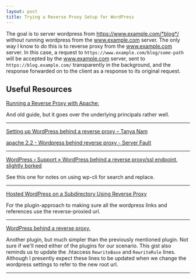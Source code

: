 ```yaml
---
layout: post
title: Trying a Reverse Proxy Setup for WordPress
---
```


The goal is to server wordpress from https://www.example.com/*blog*/ without running wordpress from the www.example.com server. The only way I know to do this is to reverse proxy from the www.example.com server. In this case, a request to `https://www.example.com/blog/some-path` will be accepted by the www.example.com server, sent to `https://blog.example.com/` transparently in the background, and the response forwarded on to the client as a response to its original request.

## Useful Resources

[Running a Reverse Proxy with Apache:](http://www.apachetutor.org/admin/reverseproxies)

And old guide, but it goes over the underlying principals rather well.

---

[Setting up WordPress behind a reverse proxy – Tanya Nam](https://tanyanam.com/2015/07/13/setting-up-wordpress-behind-reverse-proxy/)

[apache 2.2 - Wordpress behind reverse proxy - Server Fault](http://serverfault.com/questions/653981/wordpress-behind-reverse-proxy)

---

[WordPress › Support » WordPress behind a reverse proxy/ssl endpoint, slightly borked](https://wordpress.org/support/topic/wordpress-behind-a-reverse-proxyssl-endpoint-slightly-borked)

See this one for notes on using wp-cli for search and replace.

----

[Hosted WordPress on a Subdirectory Using Reverse Proxy](https://pressable.com/blog/2015/10/15/reverse-proxy-plugin-for-using-a-hosted-wordpress-site-in-a-subdirectory/)

For the plugin-approach to making sure all the wordpress links and references use the reverse-proxied url.

---

[WordPress behind a reverse proxy.](https://gist.github.com/neverything/7675846)

Another plugin, but much simpler than the previously mentioned plugin. Not sure if we'll need either of the plugins for our scenario. This gist also reminds us to update the .htaccess `RewriteBase` and `RewriteRule` lines. Although I presently expect these lines to be updated when we change the wordpress settings to refer to the new root url.

---
